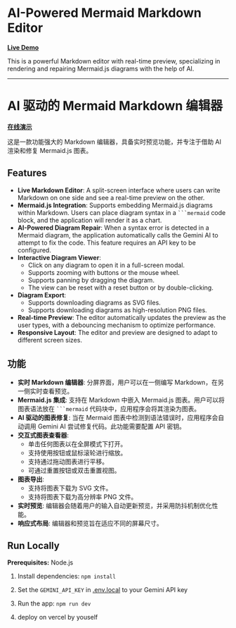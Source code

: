 # AI-Powered Mermaid Markdown Editor

[**Live Demo**](https://ai-mermaid-markdown-editor.vercel.app/)

This is a powerful Markdown editor with real-time preview, specializing in rendering and repairing Mermaid.js diagrams with the help of AI.

---

# AI 驱动的 Mermaid Markdown 编辑器

[**在线演示**](https://ai-mermaid-markdown-editor.vercel.app/)

这是一款功能强大的 Markdown 编辑器，具备实时预览功能，并专注于借助 AI 渲染和修复 Mermaid.js 图表。

## Features

*   **Live Markdown Editor**: A split-screen interface where users can write Markdown on one side and see a real-time preview on the other.
*   **Mermaid.js Integration**: Supports embedding Mermaid.js diagrams within Markdown. Users can place diagram syntax in a ` ```mermaid ` code block, and the application will render it as a chart.
*   **AI-Powered Diagram Repair**: When a syntax error is detected in a Mermaid diagram, the application automatically calls the Gemini AI to attempt to fix the code. This feature requires an API key to be configured.
*   **Interactive Diagram Viewer**:
    *   Click on any diagram to open it in a full-screen modal.
    *   Supports zooming with buttons or the mouse wheel.
    *   Supports panning by dragging the diagram.
    *   The view can be reset with a reset button or by double-clicking.
*   **Diagram Export**:
    *   Supports downloading diagrams as SVG files.
    *   Supports downloading diagrams as high-resolution PNG files.
*   **Real-time Preview**: The editor automatically updates the preview as the user types, with a debouncing mechanism to optimize performance.
*   **Responsive Layout**: The editor and preview are designed to adapt to different screen sizes.

## 功能

*   **实时 Markdown 编辑器**: 分屏界面，用户可以在一侧编写 Markdown，在另一侧实时查看预览。
*   **Mermaid.js 集成**: 支持在 Markdown 中嵌入 Mermaid.js 图表。用户可以将图表语法放在 ` ```mermaid ` 代码块中，应用程序会将其渲染为图表。
*   **AI 驱动的图表修复**: 当在 Mermaid 图表中检测到语法错误时，应用程序会自动调用 Gemini AI 尝试修复代码。此功能需要配置 API 密钥。
*   **交互式图表查看器**:
    *   单击任何图表以在全屏模式下打开。
    *   支持使用按钮或鼠标滚轮进行缩放。
    *   支持通过拖动图表进行平移。
    *   可通过重置按钮或双击重置视图。
*   **图表导出**:
    *   支持将图表下载为 SVG 文件。
    *   支持将图表下载为高分辨率 PNG 文件。
*   **实时预览**: 编辑器会随着用户的输入自动更新预览，并采用防抖机制优化性能。
*   **响应式布局**: 编辑器和预览旨在适应不同的屏幕尺寸。

## Run Locally

**Prerequisites:** Node.js

1. Install dependencies:
   `npm install`
2. Set the `GEMINI_API_KEY` in [.env.local](.env.local) to your Gemini API key
3. Run the app:
   `npm run dev`

4. deploy on vercel by youself
